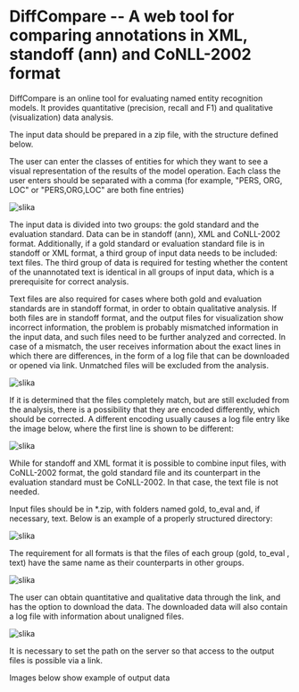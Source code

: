 # DiffCompare -- A web tool for comparing annotations in XML, standoff (ann) and CoNLL-2002 format


DiffCompare is an online tool for evaluating named entity recognition models. It provides quantitative (precision, recall and F1) and qualitative (visualization) data analysis.

The input data should be prepared in a zip file, with the structure defined below. 

The user can enter the classes of entities for which they want to see a visual representation of the results of the model operation. Each class the user enters should be separated with a comma (for example, "PERS, ORG, LOC" or "PERS,ORG,LOC" are both fine entries)

![slika](https://user-images.githubusercontent.com/49460346/227198103-8dd2b1e8-535e-43fc-92b9-b1df8a369529.png)

The input data is divided into two groups: the gold standard and the evaluation standard. Data can be in standoff (ann), XML and CoNLL-2002 format.
Additionally, if a gold standard or evaluation standard file is in standoff or XML format, a third group of input data needs to be included: text files. 
The third group of data is required for testing whether the content of the unannotated text is identical in all groups of input data, which is a prerequisite for correct analysis.

Text files are also required for cases where both gold and evaluation standards are in standoff format, in order to obtain qualitative analysis. 
If both files are in standoff format, and the output files for visualization show incorrect information, the problem is probably mismatched information in the input data, and such files need to be further analyzed and corrected.
In case of a mismatch, the user receives information about the exact lines in which there are differences, in the form of a log file that can be downloaded or opened via link. Unmatched files will be excluded from the analysis.
 
![slika](https://user-images.githubusercontent.com/49460346/227199498-1fe29d6b-8a45-4097-a1d1-57c98ff740cd.png)
 
If it is determined that the files completely match, but are still excluded from the analysis, there is a possibility that they are encoded differently, which should be corrected. A different encoding usually causes a log file entry like the image below, where the first line is shown to be different:

![slika](https://user-images.githubusercontent.com/49460346/227199549-7ed27df5-d259-4b23-afc2-fdff08ed4083.png)

While for standoff and XML format it is possible to combine input files, with CoNLL-2002 format, the gold standard file and its counterpart in the evaluation standard must be CoNLL-2002. In that case, the text file is not needed.

Input files should be in *.zip, with folders named gold, to_eval and, if necessary, text. Below is an example of a properly structured directory:
 
 ![slika](https://user-images.githubusercontent.com/49460346/227199586-1cc6f316-421c-4fed-866f-9de8aaab389e.png)

The requirement for all formats is that the files of each group (gold, to_eval , text) have the same name as their counterparts in other groups.

![slika](https://user-images.githubusercontent.com/49460346/227199643-978ba575-2156-41f4-9497-dba133e208ff.png)

The user can obtain quantitative and qualitative data through the link, and has the option to download the data. The downloaded data will also contain a log file with information about unaligned files.
 
 ![slika](https://user-images.githubusercontent.com/49460346/227199672-b0bd9a1e-7361-4e7b-b5de-59f5941c794a.png)

It is necessary to set the path on the server so that access to the output files is possible via a link.

Images below show example of output data

